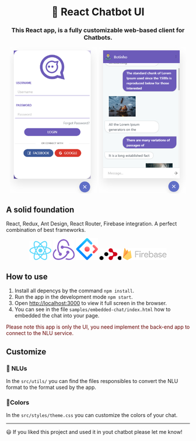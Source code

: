 <h1 align="center" style="border-bottom: none;">💬 React  Chatbot UI</h1>
<h3 align="center">This React app, is a fully customizable web-based client for Chatbots.</h3>
<p align="center">
    <img src="./docs/images/app_sample_0.PNG" alt="React chat logo" width="240"/>
    <img src="./docs/images/app_sample_1.PNG" alt="React chat logo" width="240"/>
</p>

## A solid foundation
React, Redux, Ant Design, React Router, Firebase integration. A perfect combination of best frameworks.
<p align="center">
    <img src="./docs/images/icon-react.png" alt="React chat logo" width="60px"/>
    <img src="./docs/images/icon-redux.png" alt="React chat logo" width="60px"/>
    <img src="./docs/images/icon-antdesign.png" alt="React chat logo" width="60px"/>
    <img src="./docs/images/react-router-dom.png" alt="React chat logo" width="60px"/>
    <img src="./docs/images/firebase-icon.png" alt="React chat logo" width="120px"/>
</p>

## How to use
1. Install all depencys by the command `npm install`.
1. Run the app in the development mode `npm start`.
1. Open [http://localhost:3000](http://localhost:3000) to view it full screen in the browser.
1. You can see in the file `samples/embedded-chat/index.html` how to embedded the chat into your page.

<span  style="color:#660000">Please note this app is only the UI, you need implement the back-end app to connect to the NLU service.<span>

## Customize
### 🤖 NLUs
In the `src/utils/` you can find the files responsibles to convert the NLU format to the format used by the app.

### 🌈Colors
In the `src/styles/theme.css` you can customize the colors of your chat.

<hr>

😃 If you liked this project and used it in yout chatbot please let me know!
